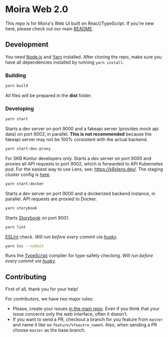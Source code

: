 # Moira Web 2.0

This repo is for Moira's Web UI built on React/TypeScript. If you're new here, please check out our main [README](https://github.com/moira-alert/moira/blob/master/README.md).

## Development

You need [Node.js](https://nodejs.org) and [Yarn](https://yarnpkg.com) installed. After cloning the repo, make sure you have all dependencies installed by running `yarn install`.

### Building

```bash
yarn build
```

All files will be prepared in the **dist** folder.

### Developing

```bash
yarn start
```

Starts a dev server on port 9000 and a fakeapi server (provides mock api data) on port 9002, in parallel. **This is not recommended** because the fakeapi server may not be 100% consistent with the actual backend.

```bash
yarn start:dev-proxy
```

For SKB Kontur developers only. Starts a dev server on port 9000 and proxies all API requests to port 9002, which is forwarded to API Kubernetes pod. For the easiest way to use Lens, see: https://k8slens.dev/. The staging cluster config is [here](https://k8s.testkontur.ru/).

```bash
yarn start:docker
```

Starts a dev server on port 9000 and a dockerized backend instance, in parallel. API requests are proxied to Docker.

```bash
yarn storybook
```

Starts [Storybook](https://storybook.js.org) on port 9001.

```bash
yarn lint
```

[ESLint](https://eslint.org) check. _Will run before every commit via [husky](https://typicode.github.io/husky/#/)_.

```bash
yarn tsc --noEmit
 ```

Runs the [TypeScript](https://www.typescriptlang.org) compiler for type-safety checking.  _Will run before every commit via [husky](https://typicode.github.io/husky/#/)_.

## Contributing

First of all, thank you for your help!

For contributors, we have two major rules:

- Please, create your issues [in the main repo](https://github.com/moira-alert/moira/issues). Even if you think that your issue concerns only the web interface, often it doesn't.
- If you want to send a PR, checkout a branch for you feature from `master` and name it like so `feature/%feautre_name%`. Also, when sending a PR choose `master` as the base branch.
